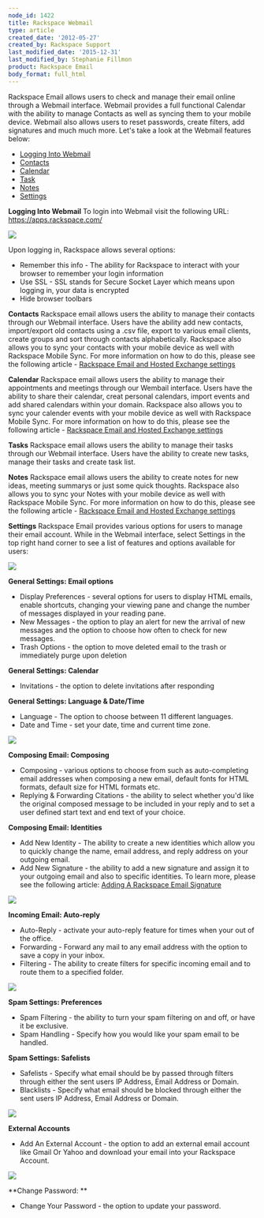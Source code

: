 ```yaml
---
node_id: 1422
title: Rackspace Webmail
type: article
created_date: '2012-05-27'
created_by: Rackspace Support
last_modified_date: '2015-12-31'
last_modified_by: Stephanie Fillmon
product: Rackspace Email
body_format: full_html
---
```


Rackspace Email allows users to check and manage their email online
through a Webmail interface. Webmail provides a full functional Calendar
with the ability to manage Contacts as well as syncing them to your
mobile device. Webmail also allows users to reset passwords, create
filters, add signatures and much much more. Let's take a look at the
Webmail features below:


-   [Logging Into Webmail](#LogginIntoWebmail)
-   [Contacts](#Contacts)
-   [Calendar](#Calendar)
-   [Task](#Tasks)
-   [Notes](#Notes)
-   [Settings](#Settings)



[]()**Logging Into Webmail** To login into Webmail visit the following
URL: <https://apps.rackspace.com/>

![](http://c15043262.r62.cf2.rackcdn.com/WebmailLogin.png)

Upon logging in, Rackspace allows several options:

-   Remember this info - The ability for Rackspace to interact with your
    browser to remember your login information
-   Use SSL - SSL stands for Secure Socket Layer which means upon
    logging in, your data is encrypted
-   Hide browser toolbars



[]()**Contacts** Rackspace email allows users the ability to manage
their contacts through our Webmail interface. Users have the ability add
new contacts, import/export old contacts using a .csv file, export to
various email clients, create groups and sort through contacts
alphabetically.  Rackspace also allows you to sync your contacts with
your mobile device as well with Rackspace Mobile Sync. For more
information on how to do this, please see the following article -
[Rackspace Email and Hosted Exchange
settings](/how-to/rackspace-email-and-hosted-exchange-settings)

[]()**Calendar** Rackspace email allows users the ability to manage
their appointments and meetings through our Wembail interface. Users
have the ability to share their calendar, creat personal calendars,
import events and add shared calendars within your domain. Rackspace
also allows you to sync your calender events with your mobile device as
well with Rackspace Mobile Sync. For more information on how to do this,
please see the following article - [Rackspace Email and Hosted Exchange
settings](/how-to/rackspace-email-and-hosted-exchange-settings)

[]()**Tasks** Rackspace email allows users the ability to manage their
tasks through our Webmail interface. Users have the ability to create
new tasks, manage their tasks and create task list.

[]()**Notes** Rackspace email allows users the ability to create notes
for new ideas, meeting summarys or just some quick thoughts.  Rackspace
also allows you to sync your Notes with your mobile device as well with
Rackspace Mobile Sync. For more information on how to do this, please
see the following article - [Rackspace Email and Hosted Exchange
settings](/how-to/rackspace-email-and-hosted-exchange-settings)

[]()**Settings** Rackspace Email provides various options for users to
manage their email account. While in the Webmail interface, select
Settings in the top right hand corner to see a list of features and
options available for users:

![](http://c15043262.r62.cf2.rackcdn.com/Webmail.png)

**General Settings: Email options**

-   Display Preferences - several options for users to display HTML
    emails, enable shortcuts, changing your viewing pane and change the
    number of messages displayed in your reading pane.
-   New Messages - the option to play an alert for new the arrival of
    new messages and the option to choose how often to check for
    new messages.
-   Trash Options - the option to move deleted email to the trash or
    immediately purge upon deletion



**General Settings: Calendar**

-   Invitations - the option to delete invitations after responding



**General Settings: Language & Date/Time**

-   Language - The option to choose between 11 different languages.
-   Date and Time - set your date, time and current time zone.



![](http://c15043262.r62.cf2.rackcdn.com/Webmail2.png)

**Composing Email: Composing**

-   Composing - various options to choose from such as auto-completing
    email addresses when composing a new email, default fonts for HTML
    formats, default size for HTML formats etc.
-   Replying & Forwarding Citations - the ability to select whether
    you'd like the original composed message to be included in your
    reply and to set a user defined start text and end text of
    your choice.



**Composing Email: Identities**

-   Add New Identity - The ability to create a new identities which
    allow you to quickly change the name, email address, and reply
    address on your outgoing email.
-   Add New Signature - the ability to add a new signature and assign it
    to your outgoing email and also to specific identities. To learn
    more, please see the following article: [Adding A Rackspace Email
    Signature](/how-to/adding-a-signature-to-rackspace-email)



![](http://c15043262.r62.cf2.rackcdn.com/Webmail3.png)

**Incoming Email: Auto-reply**

-   Auto-Reply - activate your auto-reply feature for times when your
    out of the office.
-   Forwarding - Forward any mail to any email address with the option
    to save a copy in your inbox.
-   Filtering - The ability to create filters for specific incoming
    email and to route them to a specified folder.



![](http://c15043262.r62.cf2.rackcdn.com/Webmail4.png)

**Spam Settings: Preferences**

-   Spam Filtering - the ability to turn your spam filtering on and off,
    or have it be exclusive.
-   Spam Handling - Specify how you would like your spam email to
    be handled.



**Spam Settings: Safelists**

-   Safelists - Specify what email should be by passed through filters
    through either the sent users IP Address, Email Address or Domain.
-   Blacklists - Specify what email should be blocked through either the
    sent users IP Address, Email Address or Domain.



![](http://c15043262.r62.cf2.rackcdn.com/Webmail5.png)

**External Accounts**

-   Add An External Account - the option to add an external email
    account like Gmail Or Yahoo and download your email into your
    Rackspace Account.



![](http://c15043262.r62.cf2.rackcdn.com/Webmail6.png)

**Change Password: **

-   Change Your Password - the option to update your password.




